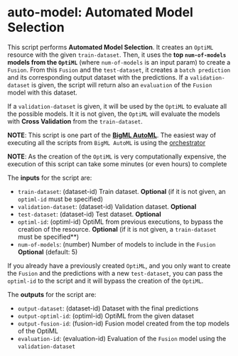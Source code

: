 # auto-model: Automated Model Selection

This script performs **Automated Model Selection**. It creates an
`OptiML` resource with the given `train-dataset`. Then, it uses the
**top `num-of-models` models from the `OptiML`** (where
`num-of-models` is an input param) to create a `Fusion`. From this
`Fusion` and the `test-dataset`, it creates a `batch prediction` and
its corresponding output dataset with the predictions. If a
`validation-dataset` is given, the script will return also an
`evaluation` of the `Fusion` model with this dataset.

If a `validation-dataset` is given, it will be used by the `OptiML` to
evaluate all the possible models. It it is not given, the `OptiML`
will evaluate the models with **Cross Validation** from the
`train-dataset`.

**NOTE**: This script is one part of the [**BigML
AutoML**](../readme.md). The easiest way of executing all the scripts
from `BigML AutoML` is using the
[orchestrator](../automl-orchestrator/readme.md)

**NOTE**: As the creation of the `OptiML` is very computationally
expensive, the execution of this script can take some minutes (or even
hours) to complete

The **inputs** for the script are:

* `train-dataset`: (dataset-id) Train dataset. **Optional** (if it is
  not given, an `optiml-id` must be specified)
* `validation-dataset`: (dataset-id) Validation dataset. **Optional**
* `test-dataset`: (dataset-id) Test dataset. **Optional**
* `optiml-id`: (optiml-id) OptiML from previous executions, to bypass
  the creation of the resource. **Optional** (if it is not given, a
  `train-dataset` must be specified**)
* `num-of-models`: (number) Number of models to include in the
  `Fusion` **Optional** (default: 5)

If you already have a previously created `OptiML`, and you only want
to create the `Fusion` and the predictions with a new `test-dataset`,
you can pass the `optiml-id` to the script and it will bypass the
creation of the `OptiML`.

The **outputs** for the script are:
* `output-dataset`: (dataset-id) Dataset with the final predictions
* `output-optiml-id`: (optiml-id)  OptiML from the given dataset
* `output-fusion-id`: (fusion-id) Fusion model created from the top
  models of the OptiML
* `evaluation-id`: (evaluation-id) Evaluation of the `Fusion` model
  using the `validation-dataset`
